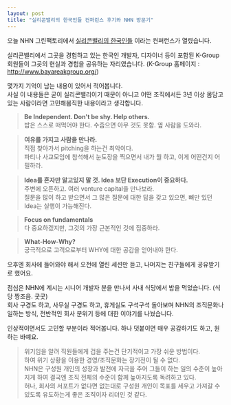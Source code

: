 ```yaml
---
layout: post
title: "실리콘밸리의 한국인들﻿ 컨퍼런스 후기와 NHN 방문기"
---
```


오늘 NHN 그린팩토리에서 [실리콘밸리의 한국인들](http://startupall.kr/k_group_2014325/) 이라는 컨퍼런스가 열렸습니다.  

실리콘밸리에서 그곳을 경험하고 있는 한국인 개발자, 디자이너 등이 포함된 K-Group 회원들이 그곳의 현실과 경험을 공유하는 자리였습니다. (K-Group 홈페이지 : http://www.bayareakgroup.org/)    

몇가지 기억이 남는 내용이 있어서 적어봅니다.  
사실 이 내용들은 굳이 실리콘밸리이기 때문이 아니고 어떤 조직에서든 3년 이상 몸담고 있는 사람이라면 고민해봄직한 내용이라고 생각합니다.

>**Be Independent. Don't be shy. Help others.**   
>밥은 스스로 떠먹어야 한다. 수줍으면 아무 것도 못함. 옆 사람을 도와라.   


>**여유를 가지고 사람을 만나라.**  
>직접 찾아가서 pitching을 하는건 최악이다.  
>파티나 사교모임에 참석해서 눈도장을 찍으면서 내가 뭘 하고, 이게 어떤건지 어필하라.  


>**Idea를 혼자만 알고있지 말 것. Idea 보단 Execution이 중요하다.**  
>주변에 오픈하고. 여러 venture capital을 만나보라.   
>질문을 많이 하고 받으면서 그 많은 질문에 대한 답을 갖고 있으면, 뼈만 있던 Idea는 실행이 가능해진다.  


>**Focus on fundamentals**   
>다 중요하겠지만, 그것의 가장 근본적인 것에 집중하라.  


>**What-How-Why?**   
>궁극적으로 고객으로부터 WHY에 대한 공감을 얻어내야 한다.   

오후엔 회사에 들어와야 해서 오전에 열린 세션만 듣고, 나머지는 친구들에게 공유받기로 했어요.

점심은 NHN에 계시는 시니어 개발자 분을 만나서 사내 식당에서 밥을 먹었습니다. (식당 짱조음. 굿굿)  
회사 구경도 하고, 사무실 구경도 하고, 휴게실도 구석구석 돌아보며 NHN의 조직문화나 일하는 방식, 전반적인 회사 분위기 등에 대한 이야기를 나눴습니다.  

인상적이면서도 고민할 부분이라 적어봅니다. 하나 덧붙이면 매우 공감하기도 하고, 원하는 바예요.  


>위기임을 알려 직원들에게 겁을 주는건 단기적이고 가장 쉬운 방법이다.  
>하여 위기 상황을 이용한 경영/조직문화는 장기전이 될 수 없다.  
>NHN은 구성원 개인의 성장과 발전에 자극을 주어 그들이 하는 일의 수준이 높아지게 하여 결국엔 조직 전체의 수준이 함께 높아지도록 독려하고 있다.  
>허나, 회사의 서포트가 없다면 없는대로 구성원 개인이 목표를 세우고 가져갈 수 있도록 유도하는게 좋은 조직이자 리더인 것 같다.  
